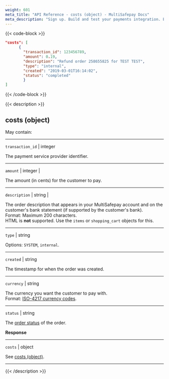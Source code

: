 ```yaml
---
weight: 601
meta_title: "API Reference - costs (object) - MultiSafepay Docs"
meta_description: "Sign up. Build and test your payments integration. Explore our products and services. Use our API Reference, SDKs, and wrappers. Get support."
---
```


{{< code-block >}}

```json 
"costs": [
      {
        "transaction_id": 123456789,
        "amount": 0.19,
        "description": "Refund order 258655825 for TEST TEST",
        "type": "internal",
        "created": "2019-03-01T16:14:02",
        "status": "completed"       
        }
]
```

{{< /code-block >}}

{{< description >}}

## costs (object)

May contain:  

----------------
`transaction_id` | integer

The payment service provider identifier.

----------------
`amount` | integer | 

The amount (in cents) for the customer to pay. 

----------------
`description` | string | 

The order description that appears in your MultiSafepay account and on the customer's bank statement (if supported by the customer's bank).   
Format: Maximum 200 characters.   
HTML is **not** supported. Use the `items` or `shopping_cart` objects for this.

----------------
`type` | string 

Options: `SYSTEM`, `internal`.   

----------------
`created` | string

The timestamp for when the order was created.

----------------
`currency` | string 

The currency you want the customer to pay with.  
Format: [ISO-4217 currency codes](https://www.iso.org/iso-4217-currency-codes.html). 

----------------
`status` | string

The [order status](/api/multisafepay-statuses/) of the order. 

**Response**

----------------
`costs` | object

See [costs (object)](/api/#costs-object).

----------------


{{< /description >}}